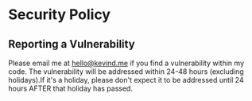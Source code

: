 # Security Policy

## Reporting a Vulnerability

Please email me at hello@kevind.me if you find a vulnerability within my code. The vulnerability will be addressed within 24-48 hours (excluding holidays).If it's a holiday, please don't expect it to be addressed until 24 hours AFTER that holiday has passed.
